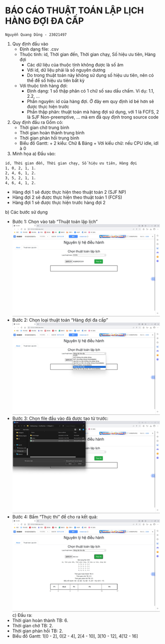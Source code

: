 # BÁO CÁO THUẬT TOÁN LẬP LỊCH HÀNG ĐỢI ĐA CẤP

```
Nguyễn Quang Dũng - 23021497
```
1. Quy định đầu vào
    - Định dạng file: .csv
    - Thuộc tính: id, Thời gian đến, Thời gian chạy, Số hiệu ưu tiên, Hàng đợi
       + Các dữ liệu của thuộc tính không được là số âm
       + Với id, dữ liệu phải là số nguyên dương
       + Do trong thuật toán này không sử dụng số hiệu ưu tiên, nên có
          thể để số hiệu ưu tiên bất kỳ
    - Với thuộc tính hàng đợi:
       + Định dạng: 1 số thập phân có 1 chữ số sau dấu chấm. Ví dụ: 1.1,
          2.2, ...
       + Phần nguyên: id của hàng đợi. Ở đây em quy định id bé hơn sẽ
          được thực hiện trước
       + Phần thập phân: thuật toán mà hàng đợi sử dụng, với 1 là FCFS,
          2 là SJF Non-preemptive, ... mà em đã quy định trong source
          code
2. Quy định đầu ra
    Gồm có:
   - Thời gian chờ trung bình
   - Thời gian hoàn thành trung bình
   - Thời gian phản hồi trung bình
   - Biểu đồ Gantt:
          + 2 kiểu: Chữ & Bảng
          + Với kiểu chữ: nếu CPU idle, idl à 0
4. Minh họa
    a) Đầu vào:

```
id, Thời gian đến, Thời gian chạy, Số hiệu ưu tiên, Hàng đợi
1, 0, 2, 1, 1.
2, 4, 6, 1, 2.
3, 5, 2, 1, 1.
4, 6, 4, 1, 2.
```
+ Hàng đợi 1 sẽ được thực hiện theo thuật toán 2 (SJF NP)
+ Hàng đợi 2 sẽ được thực hiện theo thuật toán 1 (FCFS)
+ Hàng đợi 1 sẽ được thực hiện trước hàng đợi 2

b) Các bước sử dụng

- Bước 1: Chọn vào tab “Thuật toán lập lịch”
  ![alt text](https://github.com/KwangZung/CPU_Scheduling/blob/main/demoImages/Screenshot%202025-03-05%20151413.jpg)
- Bước 2: Chọn loại thuật toán “Hàng đợi đa cấp”
  ![alt text](https://github.com/KwangZung/CPU_Scheduling/blob/main/demoImages/Screenshot%202025-03-05%20151507.jpg)
- Bước 3: Chọn file đầu vào đã được tạo từ trước:
![alt text](https://github.com/KwangZung/CPU_Scheduling/blob/main/demoImages/Screenshot%202025-03-05%20151542.jpg)
- Bước 4: Bấm “Thực thi” để cho ra kết quả:
![alt text](https://github.com/KwangZung/CPU_Scheduling/blob/main/demoImages/Screenshot%202025-03-05%20151615.jpg)
c) Đầu ra:
- Thời gian hoàn thành TB: 6.
- Thời gian chờ TB: 2.
- Thời gian phản hồi TB: 2.
- Biểu đồ Gantt: 1[0 - 2], 0[2 - 4], 2[4 - 10], 3[10 - 12], 4[12 - 16]


